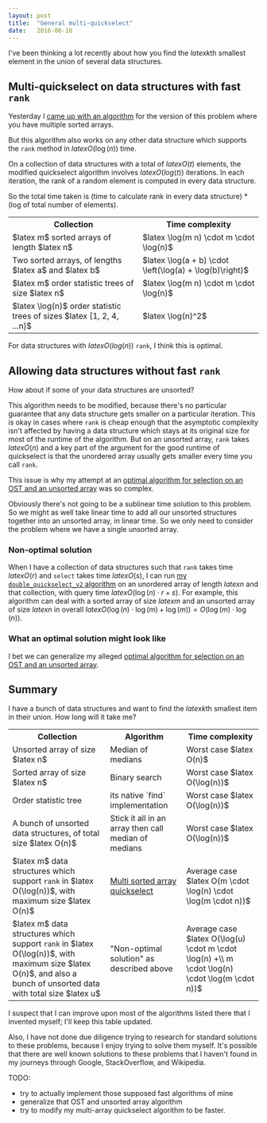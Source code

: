 ```yaml
---
layout: post
title:  "General multi-quickselect"
date:   2016-06-16
---
```


I've been thinking a lot recently about how you find the $latex k$th smallest element in the union of several data structures.

## Multi-quickselect on data structures with fast `rank`

Yesterday I [came up with an algorithm](/2016/06/15/multi-sorted-array-quickselect) for the version of this problem where you have multiple sorted arrays.

But this algorithm also works on any other data structure which supports the `rank` method in $latex O(\log(n))$ time.

On a collection of data structures with a total of $latex O(t)$ elements, the modified quickselect algorithm involves $latex O(log(t))$ iterations. In each iteration, the rank of a random element is computed in every data structure.

So the total time taken is (time to calculate rank in every data structure) * (log of total number of elements).

<table class="table">
  <tr>
    <th>Collection</th>
    <th>Time complexity</th>
  </tr>
  <tr>
    <td>$latex m$ sorted arrays of length $latex n$</td>
    <td>$latex \log(m n) \cdot m \cdot \log(n)$</td>
  </tr>
  <tr>
    <td>Two sorted arrays, of lengths $latex a$ and $latex b$</td>
    <td>$latex \log(a + b) \cdot \left(\log(a) + \log(b)\right)$</td>
  </tr>
  <tr>
    <td>$latex m$ order statistic trees of size $latex n$</td>
    <td>$latex \log(m n) \cdot m \cdot \log(n)$</td>
  </tr>
  <tr>
    <td>$latex \log(n)$ order statistic trees of sizes $latex [1, 2, 4, ...n]$</td>
    <td>$latex \log(n)^2$</td>
  </tr>
</table>

For data structures with $latex O(log(n))$ `rank`, I think this is optimal.

## Allowing data structures without fast `rank`

How about if some of your data structures are unsorted?

This algorithm needs to be modified, because there's no particular guarantee that any data structure gets smaller on a particular iteration. This is okay in cases where `rank` is cheap enough that the asymptotic complexity isn't affected by having a data structure which stays at its original size for most of the runtime of the algorithm. But on an unsorted array, `rank` takes $latex O(n)$ and a key part of the argument for the good runtime of quickselect is that the unordered array usually gets smaller every time you call `rank`.

This issue is why my attempt at an [optimal algorithm for selection on an OST and an unsorted array](/2016/06/12/quickselect-lemma.html) was so complex.

Obviously there's not going to be a sublinear time solution to this problem. So we might as well take linear time to add all our unsorted structures together into an unsorted array, in linear time. So we only need to consider the problem where we have a single unsorted array.

### Non-optimal solution

When I have a collection of data structures such that `rank` takes time $latex O(r)$ and `select` takes time $latex O(s)$, I can run [my `double_quickselect_v2` algorithm](/2016/06/12/quickselect-lemma.html) on an unordered array of length $latex n$ and that collection, with query time $latex O(\log(n) \cdot r + s)$. For example, this algorithm can deal with a sorted array of size $latex m$ and an unsorted array of size $latex n$ in overall $latex O(\log(n) \cdot \log(m) + \log(m)) = O(\log(m)\cdot\log(n))$.

### What an optimal solution might look like

I bet we can generalize my alleged [optimal algorithm for selection on an OST and an unsorted array](/2016/06/12/quickselect-lemma.html).

## Summary

I have a bunch of data structures and want to find the $latex k$th smallest item in their union. How long will it take me?

<table class="table">
  <tr>
    <th>Collection</th>
    <th>Algorithm</th>
    <th>Time complexity</th>
  </tr>
  <tr>
    <td>Unsorted array of size $latex n$</td>
    <td>Median of medians</td>
    <td>Worst case $latex O(n)$</td>
  </tr>
  <tr>
    <td>Sorted array of size $latex n$</td>
    <td>Binary search</td>
    <td>Worst case $latex O(\log(n))$</td>
  </tr>
  <tr>
    <td>Order statistic tree</td>
    <td>its native `find` implementation</td>
    <td>Worst case $latex O(\log(n))$</td>
  </tr>
  <tr>
    <td>A bunch of unsorted data structures, of total size $latex O(n)$</td>
    <td>Stick it all in an array then call median of medians</td>
    <td>Worst case $latex O(\log(n))$</td>
  </tr>
  <tr>
    <td>$latex m$ data structures which support <code>rank</code> in $latex O(\log(n))$, with maximum size $latex O(n)$</td>
    <td><a href="/2016/06/15/multi-sorted-array-quickselect.html">Multi sorted array quickselect</a></td>
    <td>Average case $latex O(m \cdot \log(n) \cdot \log(m \cdot n))$</td>
  </tr>
  <tr>
    <td>$latex m$ data structures which support <code>rank</code> in $latex O(\log(n))$, with maximum size $latex O(n)$, and also a bunch of unsorted data with total size $latex u$</td>
    <td>"Non-optimal solution" as described above</td>
    <td>Average case $latex O(\log(u) \cdot m \cdot \log(n) +\\ m \cdot \log(n) \cdot \log(m \cdot n))$</td>
  </tr>
</table>

I suspect that I can improve upon most of the algorithms listed there that I invented myself; I'll keep this table updated.

Also, I have not done due diligence trying to research for standard solutions to these problems, because I enjoy trying to solve them myself. It's possible that there are well known solutions to these problems that I haven't found in my journeys through Google, StackOverflow, and Wikipedia.

TODO:

- try to actually implement those supposed fast algorithms of mine
- generalize that OST and unsorted array algorithm
- try to modify my multi-array quickselect algorithm to be faster.
